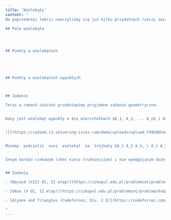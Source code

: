 ```yaml
---
title: 'Wielokąty'
content: "
Na poprzedniej lekcji nauczyliśmy się już kilku przydatnych rzeczy związanych z geometrią - między innymi tego, w jaki sposób liczyć odległości między punktami i pola trójkątów. Teraz czas wcielić tą wiedzę w życie i spróbować rozwiązać nasze pierwsze problemy geometryczne. W tym artykule skupimy się na podstawowych zagadnieniach związanych z wielokątami.

## Pole wielokąta




## Punkty w wielokątach





## Punkty w wielokątach wypukłych



## Zadanie

Teraz w ramach ćwiczeń przedstawimy przyjemne zadanie geometryczne:


Dany jest wielokąt wypukły o $n$ wierzchołkach $A_1, A_2, ... A_n$ i $q$ zapytań postaci: dla danych $a$ i $b$ podaj  pola  dwóch  wielokątów,  które  powstaną  przez rozdzielenie  wejściowego  wielokąta  wzdłuż przekątnej $A_a A_b$. Oczekiwana złożoność: $O(n+q)$. Zachęcamy do samodzielnego pomyślenia nad rozwiązaniem zanim sięgniesz do rozwiązania przedstawionego poniżej:


![](https://codimd.s3.shivering-isles.com/demo/uploads/upload_f49b9b54d1a1da5ef244c2c0a7f7aa82.png)


Możemy  podzielić  nasz  wielokąt  na  trójkąty $A_1 A_2 A_3, \ A_1 A_3 A_4, \ A_1 A_4 A_5$ itd.  Niech $S(i)=P_{A_1 A_2 A_3} + P_{A_1 A_3 A_4} + P_{A_1 A_{i-1} A_1}$. Innymi słowy $S(i)$ będzie oznaczać sumę prefiksową pól trójkątów, na które podzieliliśmy nasz wielokąt. Chcemy umieć w czasie $O(1)$ podać pole wielokąta $A_a A_{a+1} ... A_{b-1} A_b$ dla dowolnych $a$ i $b$. Zauważmy, że $P_{A_a ... A_b}=S(b)-S(a)-P_{A_1 A_a A_b}$. Wzór na pole $A_b A_{b+1} ... A_n A_1 ... A_{a-1} A_a$ możemy wyprowadzić w analogiczny sposób. Zatem gdy stablicujemy na początku wartości $S(i)$ to możemy odpowiadać na takie zapytania w czasie stałym.


Innym bardzo ciekawym (choć nieco trudniejszym) i nie wymagającym dużej wiedzy geometrycznej zadaniem jest Najazd z XIII Olimpiady Informatycznej, którego treść i opracowanie można znaleźć na stronie oi.edu.pl w dziale Książeczki.


## Zadania

- [Najazd (XIII OI, II etap)](https://szkopul.edu.pl/problemset/problem/ifGPlMtR2muaLl-03rmGj6T8/site/?key=statement)

- [Okno (V OI, II etap)](https://szkopul.edu.pl/problemset/problem/6vQz3xrV-X1aXufZwBP2Uljp/site/?key=statement)

- [Alyona and Triangles (Codeforces, Div. 2 E)](https://codeforces.com/problemset/problem/682/E)

"
---
```

